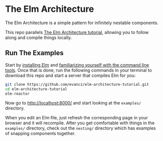 # The Elm Architecture

The Elm Architecture is a simple pattern for infinitely nestable components.

This repo parallels [The Elm Architecture tutorial][arch], allowing you to follow along and compile things locally.

[arch]: https://guide.elm-lang.org/architecture/index.html


## Run The Examples

Start by [installing Elm](http://elm-lang.org/install) and [familiarizing yourself with the command line tools](http://elm-lang.org/get-started). Once that is done, run the following commands in your terminal to download this repo and start a server that compiles Elm for you:

```bash
git clone https://github.com/evancz/elm-architecture-tutorial.git
cd elm-architecture-tutorial
elm-reactor
```

Now go to [http://localhost:8000/](http://localhost:8000/) and start looking at the `examples/` directory.

When you edit an Elm file, just refresh the corresponding page in your browser and it will recompile. After you get comfortable with things in the `examples/` directory, check out the `nesting/` directory which has examples of snapping components together.